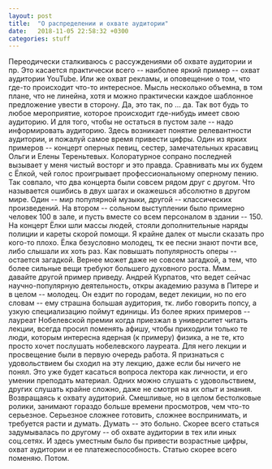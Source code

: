 ```yaml
---
layout: post
title:  "О распределении и охвате аудитории" 
date:   2018-11-05 22:58:32 +0300
categories: stuff
---
```

Переодически сталкиваюсь с рассуждениями об охвате аудитории и пр. Это касается практически всего -- наиболее яркий пример -- охват аудитории YouTube. Или же охват рекламы, и оповещение о том, что где-то происходит что-то интересное. Мысль несколько объемна, в том плане, что не линейна, хотя и можно практически каждое шаблонное предложение увести в сторону. Да, это так, по ... да.
Так вот будь то любое мероприятие, которое происходит где-нибудь имеет свою аудиторию. И для того, чтобы не остаться в пустом зале -- надо информировать аудиторию. Здесь возникает понятие релевантности аудитории, и пожалуй самое время привести цифры.
Один из ярких примеров -- концерт оперных певиц, сестер, замечательных красавиц Ольги и Елены Тереньтевых. Колоратурное сопрано последней вызывает у меня чистый восторг и это правда. Сравнивать мы их будем с Ёлкой, чей голос проигрывает профессиональному оперному пению. Так совпало, что два концерта были совсем рядом друг с другом. Что называется ошибись в двух шагах и окажешься абсолютно в другом мире. Один -- мир популярной музыки, другой -- классических произведений. На втором -- сольном выступлении было примерно человек 100 в зале, и пусть вместе со всем персоналом в здании -- 150.
На концерт Ёлки шли массы людей, стояли дополнительные наряды полиции и кареты скорой помощи.
Я крайне далек от мысли сказать про кого-то плохо. Ёлка безусловно молодец, тк ее песни знают почти все, либо слышали их хоть раз. Как повышать популярность оперы -- остается загадкой.
Вернее может даже не совсем загадкой, а тем, что более сильные вещи требуют большего духовного роста.
Ммм... давайте другой пример приведу. Андрей Курпатов, что ведет сейчас научно-популярную деятельность, откры академию разума в Питере и в целом -- молодец. Он ездит по городам, ведет лекиции, но по его словам -- ему страшна большая аудитория, тк. либо говорить попсу, а узкую специализацию поймут единицы.
Из более ярких примеров -- лауреат Нобелевской премии когда приезжал в университет читать лекции, всегда просил поменять афишу, чтобы приходили только те люди, которым интересна ядерная (к примеру) физика, а не те, кто просто хочет послушать нобелевского лауреата. Для него лекции и просвещение были в первую очередь работа. Я признаться с удовольствием бы сходил на эту лекцию, даже если бы ничего не понял. Это уже будет касаться вопроса лектора как личности, и его умении преподать материал. Одних можно слушать с удовольствием, других слушать крайне сложно, даже не смотря на их опыт и знания.
Возвращаясь к охвату аудиторий. Смешливые, но в целом бестолковые ролики, занимают гораздо больше времени просмотров, чем что-то серьезное. Серьезное сложнее готовить, сложнее воспринимать, и требуется расти и думать. Думать -- это больно.
Скорее всего статься задумывалась по другому -- об охвате аудитории в тех или иных соц.сетях. И здесь уместным было бы привести возрастные цифры, охват аудитории и ее платежеспособность. Статью скорее всего поменяю. Потом.
